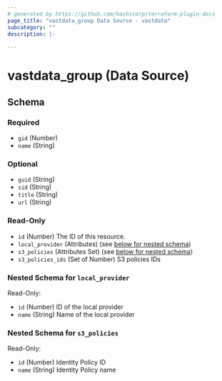 ```yaml
---
# generated by https://github.com/hashicorp/terraform-plugin-docs
page_title: "vastdata_group Data Source - vastdata"
subcategory: ""
description: |-
  
---
```


# vastdata_group (Data Source)





<!-- schema generated by tfplugindocs -->
## Schema

### Required

- `gid` (Number)
- `name` (String)

### Optional

- `guid` (String)
- `sid` (String)
- `title` (String)
- `url` (String)

### Read-Only

- `id` (Number) The ID of this resource.
- `local_provider` (Attributes) (see [below for nested schema](#nestedatt--local_provider))
- `s3_policies` (Attributes Set) (see [below for nested schema](#nestedatt--s3_policies))
- `s3_policies_ids` (Set of Number) S3 policies IDs

<a id="nestedatt--local_provider"></a>
### Nested Schema for `local_provider`

Read-Only:

- `id` (Number) ID of the local provider
- `name` (String) Name of the local provider


<a id="nestedatt--s3_policies"></a>
### Nested Schema for `s3_policies`

Read-Only:

- `id` (Number) Identity Policy ID
- `name` (String) Identity Policy name
